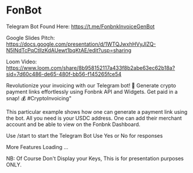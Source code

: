 # FonBot
Telegram Bot Found Here: https://t.me/FonbnkInvoiceGenBot

Google Slides Pitch: https://docs.google.com/presentation/d/1WTQJwxhHVyJIZQ-N5INdTcPqCtllzKdAUewt1bqKtAE/edit?usp=sharing

Loom Video: https://www.loom.com/share/8b958152117a433f8b2abe63ec62b18a?sid=7d60c486-de65-480f-bb56-f145265fce54

Revolutionize your invoicing with our Telegram bot! 🚀 Generate crypto payment links effortlessly using Fonbnk API and Widgets. Get paid in a snap! 💰 #CryptoInvoicing"

This particular example shows how one can generate a payment link using the bot.
All you need is your USDC address.
One can add their merchant account and be able to view on the Fonbnk Dashboard.



Use /start to start the Telegram Bot 
Use Yes or No for responses 

More Features Loading ... 


NB: Of Course Don't Display your Keys, This is for presentation purposes ONLY.
